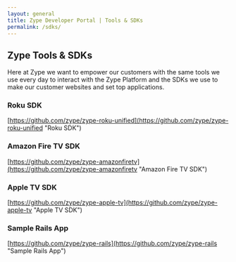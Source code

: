 ```yaml
---
layout: general
title: Zype Developer Portal | Tools & SDKs
permalink: /sdks/
---
```


## Zype Tools & SDKs
Here at Zype we want to empower our customers with the same tools we use every day to interact with the Zype Platform and the SDKs we use to make our customer websites and set top applications.

<!-- ### Video Plugin for WordPress
*Coming Soon* This plugin is still under active development and will be released publicly soon. If you would like to learn more or get early access, please email us at [developers@zypemedia.com](mailto:developers@zypemedia.com "Email us!"). -->

### Roku SDK
[https://github.com/zype/zype-roku-unified](https://github.com/zype/zype-roku-unified "Roku SDK")

### Amazon Fire TV SDK
[https://github.com/zype/zype-amazonfiretv](https://github.com/zype/zype-amazonfiretv "Amazon Fire TV SDK")

### Apple TV SDK
[https://github.com/zype/zype-apple-tv](https://github.com/zype/zype-apple-tv "Apple TV SDK")

### Sample Rails App
[https://github.com/zype/zype-rails](https://github.com/zype/zype-rails "Sample Rails App")
